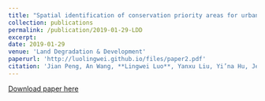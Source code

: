 ```yaml
---
title: "Spatial identification of conservation priority areas for urban ecological land: An approach based on water ecosystem services"
collection: publications
permalink: /publication/2019-01-29-LDD
excerpt:
date: 2019-01-29
venue: 'Land Degradation & Development'
paperurl: 'http://luolingwei.github.io/files/paper2.pdf'
citation: 'Jian Peng, An Wang, **Lingwei Luo**, Yanxu Liu, Yi’na Hu, Jeroen Meersmans, Jiansheng Wu. (2019). "Spatial identification of conservation priority areas for urban ecological land: An approach based on water ecosystem services" <i>Land Degradation & Development</i>. Doi: 10.1002/ldr.3257.'
---
```


[Download paper here](http://luolingwei.github.io/files/paper2.pdf)